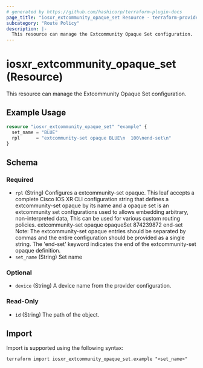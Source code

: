 ```yaml
---
# generated by https://github.com/hashicorp/terraform-plugin-docs
page_title: "iosxr_extcommunity_opaque_set Resource - terraform-provider-iosxr"
subcategory: "Route Policy"
description: |-
  This resource can manage the Extcommunity Opaque Set configuration.
---
```


# iosxr_extcommunity_opaque_set (Resource)

This resource can manage the Extcommunity Opaque Set configuration.

## Example Usage

```terraform
resource "iosxr_extcommunity_opaque_set" "example" {
  set_name = "BLUE"
  rpl      = "extcommunity-set opaque BLUE\n  100\nend-set\n"
}
```

<!-- schema generated by tfplugindocs -->
## Schema

### Required

- `rpl` (String) Configures a extcommunity-set opaque. This leaf accepts a complete Cisco IOS XR CLI configuration string that defines a extcommunity-set opaque by its name and a opaque set is an extcommunity set configurations used to allows embedding arbitrary, non-interpreted data, This can be used for various custom routing policies.  extcommunity-set opaque opaqueSet 874239872 end-set  Note: The extcommunity-set opaque entries should be separated by commas and the entire configuration should be provided as a single string. The 'end-set' keyword indicates the end of the extcommunity-set opaque definition.
- `set_name` (String) Set name

### Optional

- `device` (String) A device name from the provider configuration.

### Read-Only

- `id` (String) The path of the object.

## Import

Import is supported using the following syntax:

```shell
terraform import iosxr_extcommunity_opaque_set.example "<set_name>"
```

